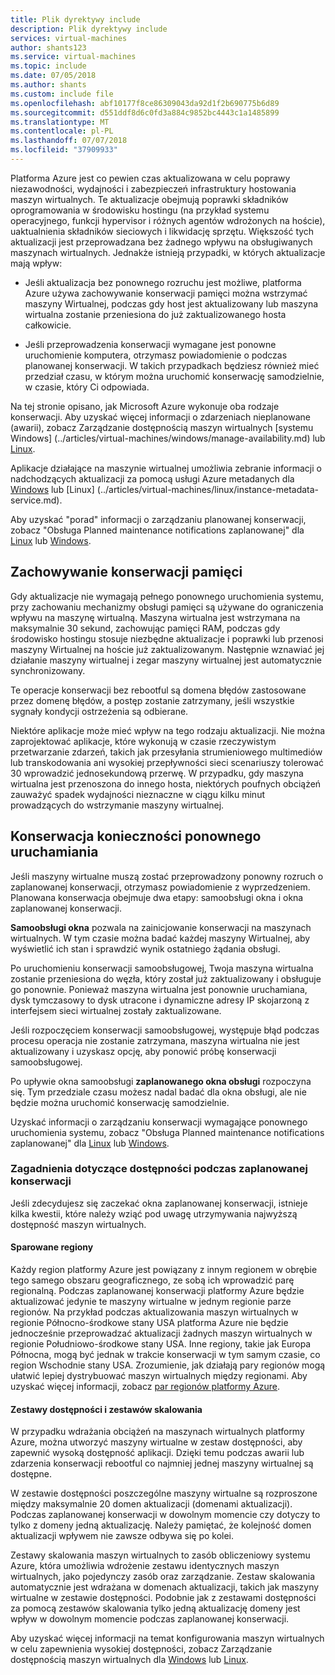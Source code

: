 ```yaml
---
title: Plik dyrektywy include
description: Plik dyrektywy include
services: virtual-machines
author: shants123
ms.service: virtual-machines
ms.topic: include
ms.date: 07/05/2018
ms.author: shants
ms.custom: include file
ms.openlocfilehash: abf10177f8ce86309043da92d1f2b690775b6d89
ms.sourcegitcommit: d551ddf8d6c0fd3a884c9852bc4443c1a1485899
ms.translationtype: MT
ms.contentlocale: pl-PL
ms.lasthandoff: 07/07/2018
ms.locfileid: "37909933"
---
```

Platforma Azure jest co pewien czas aktualizowana w celu poprawy niezawodności, wydajności i zabezpieczeń infrastruktury hostowania maszyn wirtualnych. Te aktualizacje obejmują poprawki składników oprogramowania w środowisku hostingu (na przykład systemu operacyjnego, funkcji hypervisor i różnych agentów wdrożonych na hoście), uaktualnienia składników sieciowych i likwidację sprzętu. Większość tych aktualizacji jest przeprowadzana bez żadnego wpływu na obsługiwanych maszynach wirtualnych. Jednakże istnieją przypadki, w których aktualizacje mają wpływ:

- Jeśli aktualizacja bez ponownego rozruchu jest możliwe, platforma Azure używa zachowywanie konserwacji pamięci można wstrzymać maszyny Wirtualnej, podczas gdy host jest aktualizowany lub maszyna wirtualna zostanie przeniesiona do już zaktualizowanego hosta całkowicie.

- Jeśli przeprowadzenia konserwacji wymagane jest ponowne uruchomienie komputera, otrzymasz powiadomienie o podczas planowanej konserwacji. W takich przypadkach będziesz również mieć przedział czasu, w którym można uruchomić konserwację samodzielnie, w czasie, który Ci odpowiada.

Na tej stronie opisano, jak Microsoft Azure wykonuje oba rodzaje konserwacji. Aby uzyskać więcej informacji o zdarzeniach nieplanowane (awarii), zobacz Zarządzanie dostępnością maszyn wirtualnych [systemu Windows] (../articles/virtual-machines/windows/manage-availability.md) lub [Linux](../articles/virtual-machines/linux/manage-availability.md).

Aplikacje działające na maszynie wirtualnej umożliwia zebranie informacji o nadchodzących aktualizacji za pomocą usługi Azure metadanych dla [Windows](../articles/virtual-machines/windows/instance-metadata-service.md) lub [Linux] (../articles/virtual-machines/linux/instance-metadata-service.md).

Aby uzyskać "porad" informacji o zarządzaniu planowanej konserwacji, zobacz "Obsługa Planned maintenance notifications zaplanowanej" dla [Linux](../articles/virtual-machines/linux/maintenance-notifications.md) lub [Windows](../articles/virtual-machines/windows/maintenance-notifications.md).

## <a name="memory-preserving-maintenance"></a>Zachowywanie konserwacji pamięci

Gdy aktualizacje nie wymagają pełnego ponownego uruchomienia systemu, przy zachowaniu mechanizmy obsługi pamięci są używane do ograniczenia wpływu na maszynę wirtualną. Maszyna wirtualna jest wstrzymana na maksymalnie 30 sekund, zachowując pamięci RAM, podczas gdy środowisko hostingu stosuje niezbędne aktualizacje i poprawki lub przenosi maszyny Wirtualnej na hoście już zaktualizowanym. Następnie wznawiać jej działanie maszyny wirtualnej i zegar maszyny wirtualnej jest automatycznie synchronizowany. 

Te operacje konserwacji bez rebootful są domena błędów zastosowane przez domenę błędów, a postęp zostanie zatrzymany, jeśli wszystkie sygnały kondycji ostrzeżenia są odbierane.

Niektóre aplikacje może mieć wpływ na tego rodzaju aktualizacji. Nie można zaprojektować aplikacje, które wykonują w czasie rzeczywistym przetwarzanie zdarzeń, takich jak przesyłania strumieniowego multimediów lub transkodowania ani wysokiej przepływności sieci scenariuszy tolerować 30 wprowadzić jednosekundową przerwę. <!-- sooooo, what should they do? --> W przypadku, gdy maszyna wirtualna jest przenoszona do innego hosta, niektórych poufnych obciążeń zauważyć spadek wydajności nieznaczne w ciągu kilku minut prowadzących do wstrzymanie maszyny wirtualnej. 


## <a name="maintenance-requiring-a-reboot"></a>Konserwacja konieczności ponownego uruchamiania

Jeśli maszyny wirtualne muszą zostać przeprowadzony ponowny rozruch o zaplanowanej konserwacji, otrzymasz powiadomienie z wyprzedzeniem. Planowana konserwacja obejmuje dwa etapy: samoobsługi okna i okna zaplanowanej konserwacji.

**Samoobsługi okna** pozwala na zainicjowanie konserwacji na maszynach wirtualnych. W tym czasie można badać każdej maszyny Wirtualnej, aby wyświetlić ich stan i sprawdzić wynik ostatniego żądania obsługi.

Po uruchomieniu konserwacji samoobsługowej, Twoja maszyna wirtualna zostanie przeniesiona do węzła, który został już zaktualizowany i obsługuje go ponownie. Ponieważ maszyna wirtualna jest ponownie uruchamiana, dysk tymczasowy to dysk utracone i dynamiczne adresy IP skojarzoną z interfejsem sieci wirtualnej zostały zaktualizowane.

Jeśli rozpoczęciem konserwacji samoobsługowej, występuje błąd podczas procesu operacja nie zostanie zatrzymana, maszyna wirtualna nie jest aktualizowany i uzyskasz opcję, aby ponowić próbę konserwacji samoobsługowej. 

Po upływie okna samoobsługi **zaplanowanego okna obsługi** rozpoczyna się. Tym przedziale czasu możesz nadal badać dla okna obsługi, ale nie będzie można uruchomić konserwację samodzielnie.

Uzyskać informacji o zarządzaniu konserwacji wymagające ponownego uruchomienia systemu, zobacz "Obsługa Planned maintenance notifications zaplanowanej" dla [Linux](../articles/virtual-machines/linux/maintenance-notifications.md) lub [Windows](../articles/virtual-machines/windows/maintenance-notifications.md). 

### <a name="availability-considerations-during-scheduled-maintenance"></a>Zagadnienia dotyczące dostępności podczas zaplanowanej konserwacji 

Jeśli zdecydujesz się zaczekać okna zaplanowanej konserwacji, istnieje kilka kwestii, które należy wziąć pod uwagę utrzymywania najwyższą dostępność maszyn wirtualnych. 

#### <a name="paired-regions"></a>Sparowane regiony

Każdy region platformy Azure jest powiązany z innym regionem w obrębie tego samego obszaru geograficznego, ze sobą ich wprowadzić parę regionalną. Podczas zaplanowanej konserwacji platformy Azure będzie aktualizować jedynie te maszyny wirtualne w jednym regionie parze regionów. Na przykład podczas aktualizowania maszyn wirtualnych w regionie Północno-środkowe stany USA platforma Azure nie będzie jednocześnie przeprowadzać aktualizacji żadnych maszyn wirtualnych w regionie Południowo-środkowe stany USA. Inne regiony, takie jak Europa Północna, mogą być jednak w trakcie konserwacji w tym samym czasie, co region Wschodnie stany USA. Zrozumienie, jak działają pary regionów mogą ułatwić lepiej dystrybuować maszyn wirtualnych między regionami. Aby uzyskać więcej informacji, zobacz [par regionów platformy Azure](https://docs.microsoft.com/azure/best-practices-availability-paired-regions).

#### <a name="availability-sets-and-scale-sets"></a>Zestawy dostępności i zestawów skalowania

W przypadku wdrażania obciążeń na maszynach wirtualnych platformy Azure, można utworzyć maszyny wirtualne w zestaw dostępności, aby zapewnić wysoką dostępność aplikacji. Dzięki temu podczas awarii lub zdarzenia konserwacji rebootful co najmniej jednej maszyny wirtualnej są dostępne.

W zestawie dostępności poszczególne maszyny wirtualne są rozproszone między maksymalnie 20 domen aktualizacji (domenami aktualizacji). Podczas zaplanowanej konserwacji w dowolnym momencie czy dotyczy to tylko z domeny jedną aktualizację. Należy pamiętać, że kolejność domen aktualizacji wpływem nie zawsze odbywa się po kolei. 

Zestawy skalowania maszyn wirtualnych to zasób obliczeniowy systemu Azure, która umożliwia wdrożenie zestawu identycznych maszyn wirtualnych, jako pojedynczy zasób oraz zarządzanie. Zestaw skalowania automatycznie jest wdrażana w domenach aktualizacji, takich jak maszyny wirtualne w zestawie dostępności. Podobnie jak z zestawami dostępności za pomocą zestawów skalowania tylko jedną aktualizację domeny jest wpływ w dowolnym momencie podczas zaplanowanej konserwacji.

Aby uzyskać więcej informacji na temat konfigurowania maszyn wirtualnych w celu zapewnienia wysokiej dostępności, zobacz Zarządzanie dostępnością maszyn wirtualnych dla [Windows](../articles/virtual-machines/windows/manage-availability.md) lub [Linux](../articles/virtual-machines/linux/manage-availability.md).
